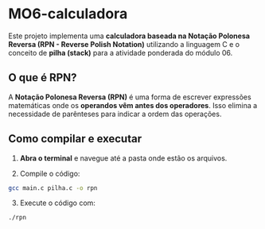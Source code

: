 # MO6-calculadora

Este projeto implementa uma **calculadora baseada na Notação Polonesa Reversa (RPN - Reverse Polish Notation)** utilizando a linguagem C e o conceito de **pilha (stack)** para a atividade ponderada do módulo 06.

## O que é RPN?

A **Notação Polonesa Reversa (RPN)** é uma forma de escrever expressões matemáticas onde os **operandos vêm antes dos operadores**. Isso elimina a necessidade de parênteses para indicar a ordem das operações.

## Como compilar e executar

1. **Abra o terminal** e navegue até a pasta onde estão os arquivos.

2. Compile o código:

```bash
gcc main.c pilha.c -o rpn
```

3. Execute o código com:

```bash
./rpn
```

